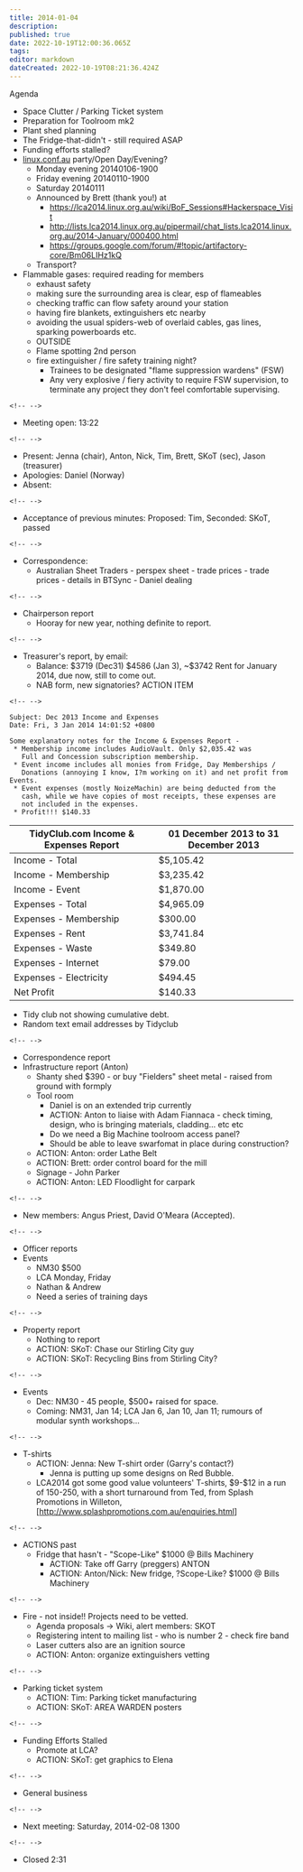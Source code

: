 ```yaml
---
title: 2014-01-04
description: 
published: true
date: 2022-10-19T12:00:36.065Z
tags: 
editor: markdown
dateCreated: 2022-10-19T08:21:36.424Z
---
```


Agenda

-   Space Clutter / Parking Ticket system
-   Preparation for Toolroom mk2
-   Plant shed planning
-   The Fridge-that-didn't - still required ASAP
-   Funding efforts stalled?
-   [linux.conf.au](http://lca2014.linux.org.au/programme/schedule) party/Open Day/Evening?
    -   Monday evening 20140106-1900
    -   Friday evening 20140110-1900
    -   Saturday 20140111
    -   Announced by Brett (thank you!) at
        -   <https://lca2014.linux.org.au/wiki/BoF_Sessions#Hackerspace_Visit>
        -   <http://lists.lca2014.linux.org.au/pipermail/chat_lists.lca2014.linux.org.au/2014-January/000400.html>
        -   <https://groups.google.com/forum/#!topic/artifactory-core/Bm06LIHz1kQ>
    -   Transport?
-   Flammable gases: required reading for members
    -   exhaust safety
    -   making sure the surrounding area is clear, esp of flameables
    -   checking traffic can flow safety around your station
    -   having fire blankets, extinguishers etc nearby
    -   avoiding the usual spiders-web of overlaid cables, gas lines, sparking powerboards etc.
    -   OUTSIDE
    -   Flame spotting 2nd person
    -   fire extinguisher / fire safety training night?
        -   Trainees to be designated "flame suppression wardens" (FSW)
        -   Any very explosive / fiery activity to require FSW supervision, to terminate any project they don't feel comfortable supervising.

```{=html}
<!-- -->
```
-   Meeting open: 13:22

```{=html}
<!-- -->
```
-   Present: Jenna (chair), Anton, Nick, Tim, Brett, SKoT (sec), Jason (treasurer)
-   Apologies: Daniel (Norway)
-   Absent:

```{=html}
<!-- -->
```
-   Acceptance of previous minutes: Proposed: Tim, Seconded: SKoT, passed

```{=html}
<!-- -->
```
-   Correspondence:
    -   Australian Sheet Traders - perspex sheet - trade prices - trade prices - details in BTSync - Daniel dealing

```{=html}
<!-- -->
```
-   Chairperson report
    -   Hooray for new year, nothing definite to report.

```{=html}
<!-- -->
```
-   Treasurer's report, by email:
    -   Balance: \$3719 (Dec31) \$4586 (Jan 3), \~\$3742 Rent for January 2014, due now, still to come out.
    -   NAB form, new signatories? ACTION ITEM

```{=html}
<!-- -->
```
    Subject: Dec 2013 Income and Expenses
    Date: Fri, 3 Jan 2014 14:01:52 +0800

    Some explanatory notes for the Income & Expenses Report -
     * Membership income includes AudioVault. Only $2,035.42 was
       Full and Concession subscription membership.
     * Event income includes all monies from Fridge, Day Memberships /
       Donations (annoying I know, I?m working on it) and net profit from Events.
     * Event expenses (mostly NoizeMachin) are being deducted from the
       cash, while we have copies of most receipts, these expenses are
       not included in the expenses.
     * Profit!!! $140.33

| TidyClub.com Income & Expenses Report | 01 December 2013 to 31 December 2013 |
|---------------------------------------|--------------------------------------|
| Income - Total                        | \$5,105.42                           |
| Income - Membership                   | \$3,235.42                           |
| Income - Event                        | \$1,870.00                           |
| Expenses - Total                      | \$4,965.09                           |
| Expenses - Membership                 | \$300.00                             |
| Expenses - Rent                       | \$3,741.84                           |
| Expenses - Waste                      | \$349.80                             |
| Expenses - Internet                   | \$79.00                              |
| Expenses - Electricity                | \$494.45                             |
| Net Profit                            | \$140.33                             |

-   Tidy club not showing cumulative debt.
-   Random text email addresses by Tidyclub

```{=html}
<!-- -->
```
-   Correspondence report
-   Infrastructure report (Anton)
    -   Shanty shed \$390 - or buy "Fielders" sheet metal - raised from ground with formply
    -   Tool room
        -   Daniel is on an extended trip currently
        -   ACTION: Anton to liaise with Adam Fiannaca - check timing, design, who is bringing materials, cladding... etc etc
        -   Do we need a Big Machine toolroom access panel?
        -   Should be able to leave swarfomat in place during construction?
    -   ACTION: Anton: order Lathe Belt
    -   ACTION: Brett: order control board for the mill
    -   Signage - John Parker
    -   ACTION: Anton: LED Floodlight for carpark

```{=html}
<!-- -->
```
-   New members: Angus Priest, David O'Meara (Accepted).

```{=html}
<!-- -->
```
-   Officer reports
-   Events
    -   NM30 \$500
    -   LCA Monday, Friday
    -   Nathan & Andrew
    -   Need a series of training days

```{=html}
<!-- -->
```
-   Property report
    -   Nothing to report
    -   ACTION: SKoT: Chase our Stirling City guy
    -   ACTION: SKoT: Recycling Bins from Stirling City?

```{=html}
<!-- -->
```
-   Events
    -   Dec: NM30 - 45 people, \$500+ raised for space.
    -   Coming: NM31, Jan 14; LCA Jan 6, Jan 10, Jan 11; rumours of modular synth workshops...

```{=html}
<!-- -->
```
-   T-shirts
    -   ACTION: Jenna: New T-shirt order (Garry's contact?)
        -   Jenna is putting up some designs on Red Bubble.
    -   LCA2014 got some good value volunteers' T-shirts, \$9-\$12 in a run of 150-250, with a short turnaround from Ted, from Splash Promotions in Willeton, \[<http://www.splashpromotions.com.au/enquiries.html>\]

```{=html}
<!-- -->
```
-   ACTIONS past
    -   Fridge that hasn't - "Scope-Like" \$1000 @ Bills Machinery
        -   ACTION: Take off Garry (preggers) ANTON
        -   ACTION: Anton/Nick: New fridge, ?Scope-Like? \$1000 @ Bills Machinery

```{=html}
<!-- -->
```
-   Fire - not inside!! Projects need to be vetted.
    -   Agenda proposals -\> Wiki, alert members: SKOT
    -   Registering intent to mailing list - who is number 2 - check fire band
    -   Laser cutters also are an ignition source
    -   ACTION: Anton: organize extinguishers vetting

```{=html}
<!-- -->
```
-   Parking ticket system
    -   ACTION: Tim: Parking ticket manufacturing
    -   ACTION: SKoT: AREA WARDEN posters

```{=html}
<!-- -->
```
-   Funding Efforts Stalled
    -   Promote at LCA?
    -   ACTION: SKoT: get graphics to Elena

```{=html}
<!-- -->
```
-   General business

```{=html}
<!-- -->
```
-   Next meeting: Saturday, 2014-02-08 1300

```{=html}
<!-- -->
```
-   Closed 2:31
